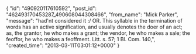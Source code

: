  {
   "id": "490920117610592",
   "post_id": "462493170453287_490608044308466",
   "from_name": "Mick Parker",
   "message": "had'nt considered it :/  OR. This syllable in the termination of words has an active signification, and usually denotes the doer of an act; as, the grantor, he who makes a grant; the vendor, he who makes a sale; the feoffor, he who makes a feoffment. Litt. s. 57; 1 Bl. Com. 140,",
   "created_time": "2013-03-11T03:01:12+0000"
 }

